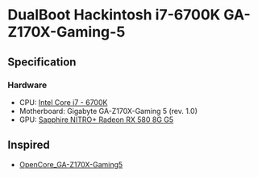 # DualBoot Hackintosh i7-6700K GA-Z170X-Gaming-5
## Specification 
### Hardware
* CPU: [Intel Core i7 - 6700K](https://ark.intel.com/content/www/us/en/ark/products/88195/intel-core-i7-6700k-processor-8m-cache-up-to-4-20-ghz.html)
* Motherboard: Gigabyte GA-Z170X-Gaming 5 (rev. 1.0)
* GPU: [Sapphire NITRO+ Radeon RX 580 8G G5](https://www.sapphiretech.com/en-us/consumer/nitro-rx-580-8g-g5)

## Inspired
* [OpenCore_GA-Z170X-Gaming5](https://github.com/barijaona/OpenCore_GA-Z170X-Gaming5)

